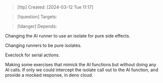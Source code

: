 
>[!tip] Created: [2024-03-12 Tue 11:17]

>[!question] Targets: 

>[!danger] Depends: 

Changing the AI runner to use an isolate for pure side effects.

Changing runners to be pure isolates.

Execlock for serial actions.

Making some exercises that mimick the AI functions but without doing any AI calls.
	If only we could intercept the isolate call out to the AI function, and provide a mocked response, in deno cloud.